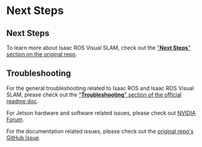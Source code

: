 # Next Steps

## Next Steps

To learn more about Isaac ROS Visual SLAM, check out the ["**Next Steps**" section on the original repo](https://github.com/NVIDIA-ISAAC-ROS/isaac_ros_visual_slam/tree/main#next-steps).

## Troubleshooting

For the general troubleshooting related to Isaac ROS and Isaac ROS Visual SLAM, please check out the ["**Troubleshooting**" section of the official readme doc](https://github.com/NVIDIA-ISAAC-ROS/isaac_ros_visual_slam/tree/main#troubleshooting
).

For Jetson hardware and software related issues, please check out [NVIDIA Forum](https://forums.developer.nvidia.com/c/agx-autonomous-machines/jetson-embedded-systems/jetson-orin-nano/632).

For the documentation related issues, please check out the [original repo's GitHub Issue](https://github.com/NVIDIA-AI-IOT/jetson_isaac_ros_visual_slam_tutorial/issues).